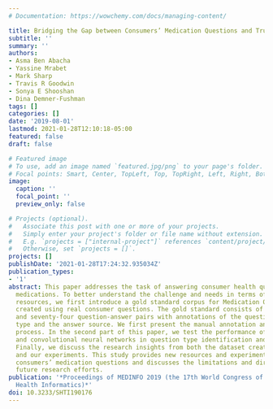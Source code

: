 ```yaml
---
# Documentation: https://wowchemy.com/docs/managing-content/

title: Bridging the Gap between Consumers’ Medication Questions and Trusted Answers
subtitle: ''
summary: ''
authors:
- Asma Ben Abacha
- Yassine Mrabet
- Mark Sharp
- Travis R Goodwin
- Sonya E Shooshan
- Dina Demner-Fushman
tags: []
categories: []
date: '2019-08-01'
lastmod: 2021-01-28T12:10:18-05:00
featured: false
draft: false

# Featured image
# To use, add an image named `featured.jpg/png` to your page's folder.
# Focal points: Smart, Center, TopLeft, Top, TopRight, Left, Right, BottomLeft, Bottom, BottomRight.
image:
  caption: ''
  focal_point: ''
  preview_only: false

# Projects (optional).
#   Associate this post with one or more of your projects.
#   Simply enter your project's folder or file name without extension.
#   E.g. `projects = ["internal-project"]` references `content/project/deep-learning/index.md`.
#   Otherwise, set `projects = []`.
projects: []
publishDate: '2021-01-28T17:24:32.935034Z'
publication_types:
- '1'
abstract: This paper addresses the task of answering consumer health questions about
  medications. To better understand the challenge and needs in terms of methods and
  resources, we first introduce a gold standard corpus for Medication Question Answering
  created using real consumer questions. The gold standard consists of six hundred
  and seventy-four question-answer pairs with annotations of the question focus and
  type and the answer source. We first present the manual annotation and answering
  process. In the second part of this paper, we test the performance of recurrent
  and convolutional neural networks in question type identification and focus recognition.
  Finally, we discuss the research insights from both the dataset creation process
  and our experiments. This study provides new resources and experiments on answering
  consumers’ medication questions and discusses the limitations and directions for
  future research efforts.
publication: '*Proceedings of MEDINFO 2019 (the 17th World Congress of Medical and
  Health Informatics)*'
doi: 10.3233/SHTI190176
---
```

